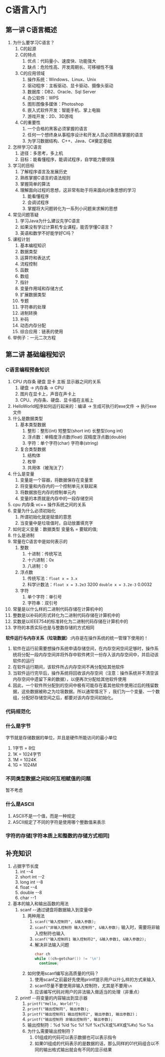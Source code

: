 <!--
 * @Author: your name
 * @Date: 2021-04-23 20:10:07
 * @LastEditTime: 2021-04-24 17:33:02
 * @LastEditors: Please set LastEditors
 * @Description: In User Settings Edit
 * @FilePath: \Learning-Summary\2021\04\C语言.md
-->
# C语言入门
## 第一讲 C语言概述
1. 为什么要学习C语言？
   1. C的起源
   2. C的特点
      1. 优点：代码量小、速度快、功能强大
      2. 缺点：危险性高、开发周期长、可移植性不强
   3. C的应用领域
      1. 操作系统：Windows、Linux、Unix
      2. 驱动程序：主板驱动、显卡驱动、摄像头驱动
      3. 数据库：DB2、Oracle、Sql Server
      4. 办公软件：WPS
      5. 图形图像多媒体：Photoshop
      6. 嵌入式软件开发：智能手机、掌上电脑
      7. 游戏开发：2D、3D游戏
   4. C的重要性
      1. 一个合格的黑客必须掌握的语言
      2. 任何一个想终身从事程序设计和开发人员必须熟练掌握的语言
      3. 为学习数据结构、C++、Java、C#奠定基础
2. 怎样学习C语言
   1. 途径：多思考，多上机
   2. 目标：能看懂程序，能调试程序，自学能力要很强
3. 学习的目标
   1. 了解程序语言及发展历史
   2. 熟练掌握C语言的语法规则
   3. 掌握简单的算法
   4. 理解面向过程的思想，这非常有助于将来面向对象思想的学习
      1. 能看懂程序
      2. 会调试程序
      3. 掌握将大问题转化为一系列小问题来求解的思想
4. 常见问题答疑
   1. 学习Java为什么建议先学C语言
   2. 如果没有学过计算机专业课程，能否学懂C语言？
   3. 英语和数学不好能学好C吗？
5. 课程计划
   1. 基本编程知识
   2. 数据类型
   3. 运算符和表达式
   4. 流程控制
   5. 函数
   6. 数组
   7. 指针
   8. 变量作用域和存储方式
   9. 扩展数据类型
   10. 专题
      1. 字符串的处理
      2. 进制转换
      3. 补码
      4. 动态内存分配
      5. 综合应用：链表的使用
6. 举例子：一元二次方程

## 第二讲 基础编程知识
### C语言编程预备知识
1. CPU 内存条 硬盘 显卡 主板 显示器之间的关系
   1. 硬盘 → 内存条 → CPU
   2. 图片在显卡上，声音在声卡上
   3. CPU、内存条、硬盘、显卡插在主板上
2. HelloWorld程序如何运行起来的：编译 → 生成可执行的exe文件 → 执行exe文件
3. 什么是数据类型
   1. 基本类型数据
      1. 整形：整形(int) 短整型(short int) 长整型(long int)
      2. 浮点数：单精度浮点数(float) 双精度浮点数(double)
      3. 字符：单个字符(char) 字符串(string)
   2. 复合类型数据
      1. 结构体
      2. 枚举
      3. 共用体（被淘汰了）
4. 什么是变量
   1. 变量是一个容器，将数据保存在变量里
   2. 将变量和内存内的一个控制单元关联起来
   3. 将数据放在内存的控制单元内
   4. 变量的本质就是内存中的一段存储空间
5. cpu 内存条 vc++ 操作系统之间的关系
6. 变量为什么必须初始化
   1. 所谓初始化就是赋值的意思
   2. 当变量中是垃圾值时，自动放置填充字
7. 如何定义变量：数据类型 变量名 = 要赋的值;
8. 什么是进制
9. 常量在C语言中是如何表示的
   1. 整数
      1. 十进制：传统写法
      2. 十六进制：0x
      3. 八进制：0
   2. 浮点数
      1. 传统写法：`float x = 3.x`
      2. 科学计数法：`float x = 3.2e3` 3200   `double x = 3.2e-3` 0.0032
   3. 字符
      1. 单个字符：单引号
      2. 字符串：双引号
10. 常量是以什么样的二进制代码存储在计算机中的
   1. 整数是以补码的形式转化为二进制代码存储在计算机中的
   2. 实数是以IEEE754的标准转化为二进制代码存储在计算机中的
   3. 字符的本质实际也是与整数存储的方式相同

**软件运行与内存关系（垃圾数据）**:内存是在操作系统的统一管理下使用的！
1. 软件在运行前需要想操作系统申请存储空间，在内存空闲空间足够时，操作系统将分配一段内存空间并将外存中软件拷贝一份存入该内存空间中，并启动该软件的运行
2. 在软件运行期间，该软件所占内存空间不再分配给其他软件
3. 当软件运行完毕后，操作系统将回收该内存空间（注意：操作系统并不清空该内存空间中遗留下来的数据），以便再次分配给其他软件使用
4. 因此，一个软件所分配到的空间中极有可能存在着其他软件使用过后的残留数据，这些数据被称之为垃圾数据。所以通常情况下 ，我们为一个变量、一个数组，分配好存储空间之后，都要对该内存空间初始化。

### 代码规范化


### 什么是字节
字节就是存储数据的单位，并且是硬件所能访问的最小单位
1. 1字节 = 8位
2. 1K = 1024字节
3. 1M = 1024K
4. 1G = 1024M

### 不同类型数据之间如何互相赋值的问题
暂不考虑

### 什么是ASCII
1. ASCII不是一个值，而是一种规定
2. ASCII规定了不同的字符是使用哪个整数值来表示

### 字符的存储[字符本质上和整数的存储方式相同]


## 补充知识
1. 占据字节长度
   1. int --4
   2. short int --2
   3. long int --8
   4. float --4
   5. double --8
   6. char --1
2. 基本的输入和输出函数的用法
   1. scanf --通过键盘将数据输入到变量中
      1. 两种用法
         1. `scanf("输入控制符", &输入参数);`
         2. `scanf("非输入控制符 输入控制符", &输入参数);` 输入时，需要将非输入控制符也输入
         3. `scanf("输入控制符1 输入控制符2", &输入参数1, &输入参数2);`
         4. 解决非法输入问题
            ```c
            char ch
            while ((ch=getchar()) != '\n')
              continue;
            ```
      2. 如何使用scanf编写出高质量的代码？
         1. 使用scanf之前最好先使用printf提示用户以什么样的方式来输入
         2. scanf尽量不要使用非输入控制符，尤其是不要用`\n`
         3. 应该编写代码对用户的非法输入做适当的处理（非重点）
   2. printf --将变量的内容输出到显示器
      1. `printf("Hello, World!");`
      2. `printf("输出控制符", 输出参数);`
      3. `printf("输出控制符1 输出控制符2", 输出参数1, 输出参数2)；`
      4. `printf("输出控制符 非输出控制符", 输出参数);`
      5. 输出控制符：%d %ld %c %f %lf %x(%X或%#X或%#x) %o %s
      6. 为什么需要输出控制符？
         1. 01组成的代码可以表示数据也可以表示指令
         2. 如果01组成的代码表示的是数据的话，那么同样的01代码组合以不同的输出格式输出就会有不同的显示结果
